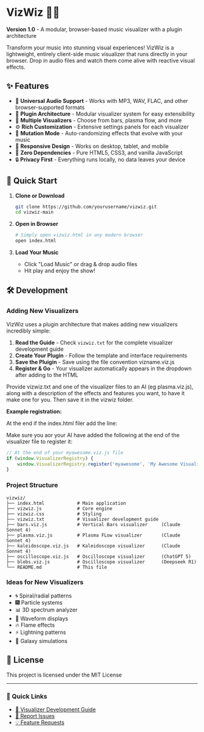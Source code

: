 # VizWiz 🎵✨

**Version 1.0** - A modular, browser-based music visualizer with a plugin architecture

Transform your music into stunning visual experiences! VizWiz is a lightweight, entirely client-side music visualizer that runs directly in your browser. Drop in audio files and watch them come alive with reactive visual effects.

## ✨ Features

- 🎵 **Universal Audio Support** - Works with MP3, WAV, FLAC, and other browser-supported formats
- 🔌 **Plugin Architecture** - Modular visualizer system for easy extensibility
- 🎨 **Multiple Visualizers** - Choose from bars, plasma flow, and more
- ⚙️ **Rich Customization** - Extensive settings panels for each visualizer
- 🎲 **Mutation Mode** - Auto-randomizing effects that evolve with your music
- 📱 **Responsive Design** - Works on desktop, tablet, and mobile
- 🚀 **Zero Dependencies** - Pure HTML5, CSS3, and vanilla JavaScript
- 🔒 **Privacy First** - Everything runs locally, no data leaves your device

## 🚀 Quick Start

1. **Clone or Download**
   ```bash
   git clone https://github.com/yourusername/vizwiz.git
   cd vizwiz-main
   ```

2. **Open in Browser**
   ```bash
   # Simply open vizwiz.html in any modern browser
   open index.html
   ```

3. **Load Your Music**
   - Click "Load Music" or drag & drop audio files
   - Hit play and enjoy the show!

## 🛠️ Development

### Adding New Visualizers

VizWiz uses a plugin architecture that makes adding new visualizers incredibly simple:

1. **Read the Guide** - Check `vizwiz.txt` for the complete visualizer development guide
2. **Create Your Plugin** - Follow the template and interface requirements
2. **Save the Pluigin** - Save using the file convention vizname.viz.js
4. **Register & Go** - Your visualizer automatically appears in the dropdown after adding to the HTML

Provide vizwiz.txt and one of the visualizer files to an AI (eg plasma.viz.js), along with a description of the effects and features you want, to have it make one for you. Then save it in the vizwiz folder.

**Example registration:**

At the end if the index.html filer add the line:

<script src='vizname.viz.js'></script>

Make sure you aor your AI have added the following at the end of the visualizer file to register it:
```javascript
// At the end of your myawesome.viz.js file
if (window.VisualizerRegistry) {
    window.VisualizerRegistry.register('myawesome', 'My Awesome Visualizer', MyAwesomeVisualizer);
}
```

### Project Structure
```
vizwiz/
├── index.html            # Main application
├── vizwiz.js             # Core engine
├── vizwiz.css            # Styling
├── vizwiz.txt            # Visualizer development guide
├── bars.viz.js           # Vertical Bars visualizer     (Claude Sonnet 4)
├── plasma.viz.js         # Plasma FLow visualizer       (Claude Sonnet 4)
├── kaleidoscope.viz.js   # Kaleidoscope visualizer      (Claude Sonnet 4)
├── oscilloscope.viz.js   # Oscilloscope visualizer      (ChatGPT 5)
├── blobs.viz.js          # Oscilloscope visualizer      (Deepseek R1)
└── README.md             # This file
```

### Ideas for New Visualizers
- 🌀 Spiral/radial patterns
- 🎆 Particle systems
- 📊 3D spectrum analyzer
- 🌈 Waveform displays
- 🔥 Flame effects
- ⚡ Lightning patterns
- 🌌 Galaxy simulations

## 📜 License

This project is licensed under the MIT License

---

### 🚀 Quick Links
- [📖 Visualizer Development Guide](vizwiz.txt)
- [🐛 Report Issues](https://github.com/RobinNixon/vizwiz/issues)
- [💡 Feature Requests](https://github.com/RobinNixon/vizwiz/discussions)
